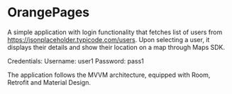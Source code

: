# OrangePages

A simple application with login functionality that fetches list of users from https://jsonplaceholder.typicode.com/users.
Upon selecting a user, it displays their details and show their location on a map through Maps SDK.

Credentials:
Username: user1
Password: pass1

The application follows the MVVM architecture, equipped with Room, Retrofit and Material Design.
